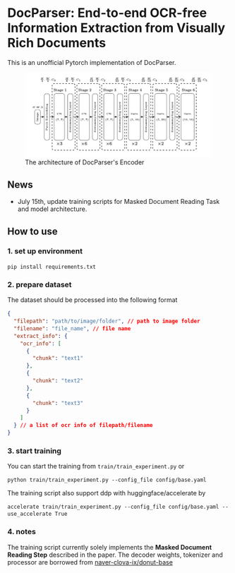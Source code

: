 # DocParser: End-to-end OCR-free Information Extraction from Visually Rich Documents

This is an unofficial Pytorch implementation of DocParser.

<figure class="image">
  <img src="doc/encoder_arch.jpeg" alt="{{ encoder architecture }}">
  <figcaption>The architecture of DocParser's Encoder</figcaption>
</figure>

## News
- July 15th, update training scripts for Masked Document Reading Task and model architecture.

## How to use
### 1. set up environment
```shell
pip install requirements.txt
```

### 2. prepare dataset
The dataset should be processed into the following format
```json
{
  "filepath": "path/to/image/folder", // path to image folder
  "filename": "file_name", // file name
  "extract_info": {
    "ocr_info": [
      {
        "chunk": "text1"
      },
      {
        "chunk": "text2"
      },
      {
        "chunk": "text3"
      }
    ]
  } // a list of ocr info of filepath/filename 
}
```
### 3. start training
You can start the training from ```train/train_experiment.py``` or

```shell
python train/train_experiment.py --config_file config/base.yaml
```
The training script also support ddp with huggingface/accelerate by
```shell
accelerate train/train_experiment.py --config_file config/base.yaml --use_accelerate True
```
### 4. notes
The training script currently solely implements the **Masked Document Reading Step** described in the paper. The decoder weights, tokenizer and processor are borrowed from [naver-clova-ix/donut-base](https://huggingface.co/naver-clova-ix/donut-base)